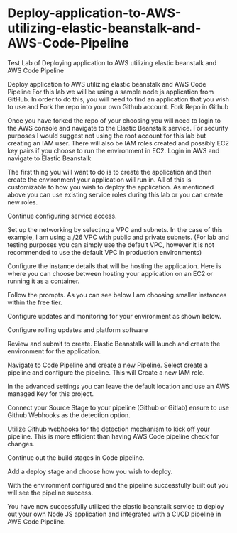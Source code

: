 # Deploy-application-to-AWS-utilizing-elastic-beanstalk-and-AWS-Code-Pipeline
Test Lab of Deploying application to AWS utilizing elastic beanstalk and AWS Code Pipeline

Deploy application to AWS utilizing elastic beanstalk and AWS Code Pipeline
For this lab we will be using a sample node js application from GitHub. In order to do this, you will need to find an application that you wish to use and Fork the repo into your own Github account. 
Fork Repo in Github
 
Once you have forked the repo of your choosing you will need to login to the AWS console and navigate to the Elastic Beanstalk service. For security purposes I would suggest not using the root account for this lab but creating an IAM user. There will also be IAM roles created and possibly EC2 key pairs if you choose to run the environment in EC2. 
Login in AWS and navigate to Elastic Beanstalk
 


The first thing you will want to do is to create the application and then create the environment your application will run in. All of this is customizable to how you wish to deploy the application. As mentioned above you can use existing service roles during this lab or you can create new roles. 

Continue configuring service access.
 

Set up the networking by selecting a VPC and subnets. In the case of this example, I am using a /26 VPC with public and private subnets. (For lab and testing purposes you can simply use the default VPC, however it is not recommended to use the default VPC in production environments) 
 


Configure the instance details that will be hosting the application. Here is where you can choose between hosting your application on an EC2 or running it as a container. 
 

 



Follow the prompts. As you can see below I am choosing smaller instances within the free tier. 
 
Configure updates and monitoring for your environment as shown below. 
 




Configure rolling updates and platform software
 












Review and submit to create.
Elastic Beanstalk will launch and create the environment for the application.
  

 

 

Navigate to Code Pipeline and create a new Pipeline. 
Select create a pipeline and configure the pipeline.
This will Create a new IAM role.
 
In the advanced settings you can leave the default location and use an AWS managed Key for this project. 

Connect your Source Stage to your pipeline (Github or Gitlab) ensure to use Github Webhooks as the detection option.

Utilize Github webhooks for the detection mechanism to kick off your pipeline. This is more efficient than having AWS Code pipeline check for changes.
 
Continue out the build stages in Code pipeline.
 

Add a deploy stage and choose how you wish to deploy.
 

With the environment configured and the pipeline successfully built out you will see the pipeline success.
 

You have now successfully utilized the elastic beanstalk service to deploy out your own Node JS application and integrated with a CI/CD pipeline in AWS Code Pipeline. 
